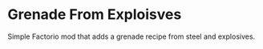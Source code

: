# Grenade From Exploisves
Simple Factorio mod that adds a grenade recipe from steel and explosives.
